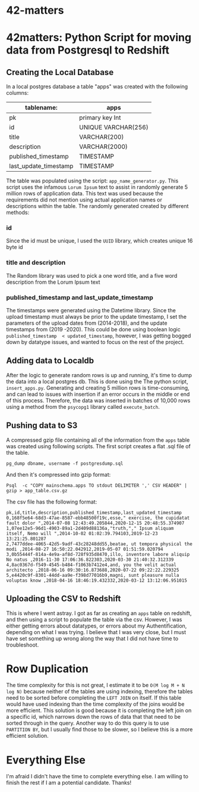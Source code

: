 # 42-matters
# 42matters: Python Script for moving data from Postgresql to Redshift
## Creating the Local Database

In a local postgres database a table "apps" was created with the following columns: 
  
 tablename: | apps
--- | --- 
pk | primary key Int
id  | UNIQUE  VARCHAR(256)
title | VARCHAR(200)
description | VARCHAR(2000)
published_timestamp | TIMESTAMP
last_update_timestamp | TIMESTAMP

The table was populated using the script: `app_name_generator.py`.  This script uses the infamous `Lorum Ipsum` text to assist in randomly generate 5 million rows of application data. This text was used because the requirements did not mention using actual application names or descriptions within the table. The randomly generated created by different methods:

### id
Since the id must be unique, I used the `UUID` library, which creates unique 16 byte id

### title and description
The Random library was used to pick a one word title, and a five word description from the Lorum Ipsum text

### published_timestamp and last_update_timestamp
The timestamps were generated using the Datetime library. Since the upload timestamp must always be prior to the update timestamp, I set the parameters of the upload dates from (2014-2018), and the update timestamps from (2019 -2020). This could be done using boolean logic `published_timestamp  < updated_timestamp`, however, I was getting bogged down by  datatype issues, and wanted to focus on the rest of the project.

## Adding data to Localdb
After the logic to generate random rows is up and running, it's time to dump the data into a local postgres db. This is done using the The python script, `insert_apps.py`. Generating and creating 5 million rows is time-consuming, and can lead to issues with insertion if an error occurs in the middle or end of this process. Therefore, the data was inserted in batches of 10,000 rows using a method from the `psycopg1` library called `execute_batch`.

## Pushing data to S3
A compressed gzip file containing all of the information from the `apps` table was created using following scripts. The first script creates a flat .sql file of the table.

```
pg_dump dbname, username -f postgresdump.sql

```
And then it's compressed into gzip format: 
```
Psql  -c "COPY mainschema.apps TO stdout DELIMITER ',' CSV HEADER" | gzip > app_table.csv.gz

```
The csv file has the following format:
```
pk,id,title,description,published_timestamp,last_updated_timestamp
0,168f5e64-68d3-47ae-8587-ebb48500f19c,esse," exercise, the cupidatat fault dolor ",2014-07-08 12:43:49.205844,2020-12-15 20:48:55.374907
1,07ee12e5-96d1-4903-89a1-2d409d88136a,"truth,"," Ipsum aliquam itself, Nemo will ",2014-10-02 01:02:39.794103,2019-12-23 13:21:25.801287
2,7477ddee-4065-42d5-9adf-43c28248dd55,beatae, ut tempora physical the modi ,2014-08-27 16:50:22.042912,2019-05-07 01:51:59.020794
3,0b55444f-814a-4e9a-af8d-728f935d8470,illo, inventore labore aliquip No natus ,2016-11-30 17:06:36.822303,2020-03-30 21:40:32.312339
4,8ac0367d-f549-4545-b484-f1063b7412e4,and, you the velit actual architecto ,2018-06-16 09:30:16.873688,2020-07-22 09:22:22.229325
5,e4420c9f-8301-44dd-aa9e-f398d77016b9,magni, sunt pleasure nulla voluptas know ,2018-04-16 18:46:19.432332,2020-03-12 13:12:06.951015
```

## Uploading the CSV to Redshift
This is where I went astray. I got as far as creating an `apps` table on redshift, and then using a script to populate the table via the csv. However, I was either getting errors about datatypes, or errors about my Authentification, depending on what I was trying. I believe that I was very close, but I must have set something up wrong along the way that I did not have time to troubleshoot. 

# Row Duplication 
The time complexity for this is not great, I estimate it to be `O(M log M + N log N)` because neither of the tables are using indexing, therefore the tables need to be sorted before completing the `LEFT JOIN` on itself. If this table would have used indexing than the time complexity of the joins would be more efficient. 
This solution is good because it is completing the left join on a specific id, which narrows down the rows of data that that need to be sorted through in the query. Another way to do this query is to use `PARTITION BY`, but I usually find those to be slower, so I believe this is a more efficient solution. 


# Everything Else
I'm afraid I didn't have the time to complete everything else. I am willing to finish the rest if I am a potential candidate. Thanks!
